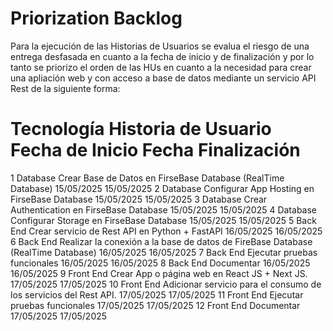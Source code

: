 # **Priorization Backlog**

Para la ejecución de las Historias de Usuarios se evalua el riesgo de una entrega desfasada en cuanto a la fecha de inicio y de finalización y por lo tanto se priorizo el orden de las HUs en cuanto a la necesidad para crear una apliación web y con acceso a base de datos mediante un servicio API Rest de la siguiente forma:

#	Tecnología	Historia de Usuario	                                                                 Fecha de Inicio   Fecha Finalización
1	Database	Crear Base de Datos en FirseBase Database (RealTime Database)	                     15/05/2025        15/05/2025
2	Database	Configurar App Hosting en FirseBase Database	                                     15/05/2025        15/05/2025
3	Database	Crear Authentication en FirseBase Database	                                         15/05/2025        15/05/2025
4	Database	Configurar Storage en FirseBase Database	                                         15/05/2025        15/05/2025
5	Back End	Crear servicio de Rest API en Python + FastAPI	                                     16/05/2025        16/05/2025
6	Back End	Realizar la conexión a la base de datos de FireBase Database (RealTime Database)     16/05/2025        16/05/2025 
7	Back End	Ejecutar pruebas funcionales	                                                     16/05/2025        16/05/2025
8	Back End	Documentar	                                                                         16/05/2025        16/05/2025 
9	Front End	Crear App o página web en React JS + Next JS.	                                     17/05/2025        17/05/2025
10	Front End	Adicionar servicio para el consumo de los servicios del Rest API.                    17/05/2025        17/05/2025
11	Front End	Ejecutar pruebas funcionales	                                                     17/05/2025        17/05/2025
12	Front End	Documentar	                                                                         17/05/2025        17/05/2025